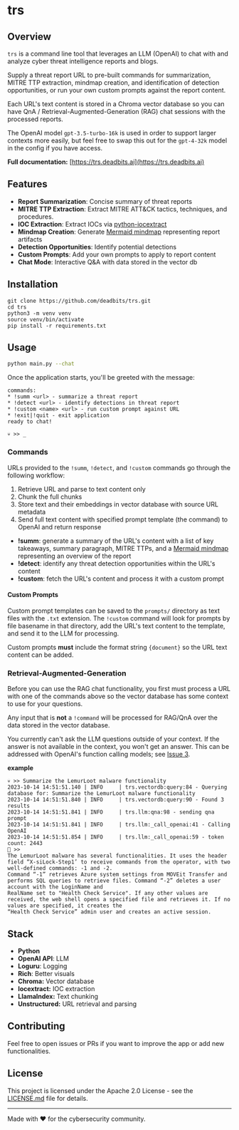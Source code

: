 # trs

## Overview
`trs` is a command line tool that leverages an LLM (OpenAI) to chat with and analyze cyber threat intelligence reports and blogs. 

Supply a threat report URL to pre-built commands for summarization, MITRE TTP extraction, mindmap creation, and identification of detection opportunities, or run your own custom prompts against the report content.

Each URL's text content is stored in a Chroma vector database so you can have QnA / Retrieval-Augmented-Generation (RAG) chat sessions with the processed reports.

The OpenAI model `gpt-3.5-turbo-16k` is used in order to support larger contexts more easily, but feel free to swap this out for the `gpt-4-32k` model in the config if you have access.

**Full documentation:** [https://trs.deadbits.ai](https://trs.deadbits.ai)

## Features
- **Report Summarization**: Concise summary of threat reports
- **MITRE TTP Extraction**: Extract MITRE ATT&CK tactics, techniques, and procedures.
- **IOC Extraction**: Extract IOCs via [python-iocextract](https://github.com/InQuest/iocextract)
- **Mindmap Creation**: Generate [Mermaid mindmap](https://mermaid.live/) representing report artifacts
- **Detection Opportunities**: Identify potential detections 
- **Custom Prompts**: Add your own prompts to apply to report content
- **Chat Mode**: Interactive Q&A with data stored in the vector db

## Installation
```
git clone https://github.com/deadbits/trs.git
cd trs
python3 -m venv venv
source venv/bin/activate
pip install -r requirements.txt
```

## Usage

```bash
python main.py --chat
```

Once the application starts, you'll be greeted with the message:
```
commands:
* !summ <url> - summarize a threat report
* !detect <url> - identify detections in threat report
* !custom <name> <url> - run custom prompt against URL
* !exit|!quit - exit application
ready to chat!

💀 >> _
```

### Commands
URLs provided to the `!summ`, `!detect`, and `!custom` commands go through the following workflow:
1. Retrieve URL and parse to text content only
2. Chunk the full chunks
3. Store text and their embeddings in vector database with source URL metadata
4. Send full text content with specified prompt template (the command) to OpenAI and return response

* **!summ**: generate a summary of the URL's content with a list of key takeaways, summary paragraph, MITRE TTPs, and a [Mermaid mindmap](https://mermaid.live/) representing an overview of the report
* **!detect**: identify any threat detection opportunities within the URL's content
* **!custom**: fetch the URL's content and process it with a custom prompt

#### Custom Prompts
Custom prompt templates can be saved to the `prompts/` directory as text files with the `.txt` extension. The `!custom` command will look for prompts by file basename in that directory, add the URL's text content to the template, and send it to the LLM for processing.

Custom prompts **must** include the format string `{document}` so the URL text content can be added.

### Retrieval-Augmented-Generation
Before you can use the RAG chat functionality, you first must process a URL with one of the commands above so the vector database has some context to use for your questions.

Any input that is **not** a `!command` will be processed for RAG/QnA over the data stored in the vector database.

You currently can't ask the LLM questions outside of your context. If the answer is not available in the context, you won't get an answer. This can be addressed with OpenAI's function calling models; see [Issue 3](https://github.com/deadbits/trs/issues/3).

**example**

```
💀 >> Summarize the LemurLoot malware functionality        
2023-10-14 14:51:51.140 | INFO     | trs.vectordb:query:84 - Querying database for: Summarize the LemurLoot malware functionality
2023-10-14 14:51:51.840 | INFO     | trs.vectordb:query:90 - Found 3 results
2023-10-14 14:51:51.841 | INFO     | trs.llm:qna:98 - sending qna prompt
2023-10-14 14:51:51.841 | INFO     | trs.llm:_call_openai:41 - Calling OpenAI
2023-10-14 14:51:51.854 | INFO     | trs.llm:_call_openai:59 - token count: 2443
🤖 >>
The LemurLoot malware has several functionalities. It uses the header field “X-siLock-Step1’ to receive commands from the operator, with two well-defined commands: -1 and -2.  
Command “-1” retrieves Azure system settings from MOVEit Transfer and performs SQL queries to retrieve files. Command “-2” deletes a user account with the LoginName and        
RealName set to "Health Check Service". If any other values are received, the web shell opens a specified file and retrieves it. If no values are specified, it creates the     
“Health Check Service” admin user and creates an active session.
```

## Stack
- **Python**
- **OpenAI API**: LLM
- **Loguru**: Logging
- **Rich**: Better visuals
- **Chroma:** Vector database
- **Iocextract:** IOC extraction
- **LlamaIndex:** Text chunking
- **Unstructured:** URL retrieval and parsing

## Contributing
Feel free to open issues or PRs if you want to improve the app or add new functionalities.

## License
This project is licensed under the Apache 2.0 License - see the [LICENSE.md](LICENSE.md) file for details.

---

Made with ❤️ for the cybersecurity community.
